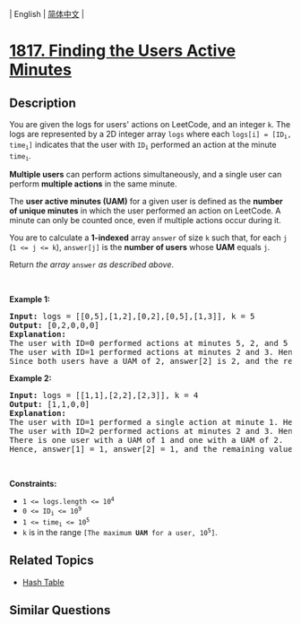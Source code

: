
| English | [简体中文](README.md) |

# [1817. Finding the Users Active Minutes](https://leetcode-cn.com/problems/finding-the-users-active-minutes/)

## Description

<p>You are given the logs for users&#39; actions on LeetCode, and an integer <code>k</code>. The logs are represented by a 2D integer array <code>logs</code> where each <code>logs[i] = [ID<sub>i</sub>, time<sub>i</sub>]</code> indicates that the user with <code>ID<sub>i</sub></code> performed an action at the minute <code>time<sub>i</sub></code>.</p>

<p><strong>Multiple users</strong> can perform actions simultaneously, and a single user can perform <strong>multiple actions</strong> in the same minute.</p>

<p>The <strong>user active minutes (UAM)</strong> for a given user is defined as the <strong>number of unique minutes</strong> in which the user performed an action on LeetCode. A minute can only be counted once, even if multiple actions occur during it.</p>

<p>You are to calculate a <strong>1-indexed</strong> array <code>answer</code> of size <code>k</code> such that, for each <code>j</code> (<code>1 &lt;= j &lt;= k</code>), <code>answer[j]</code> is the <strong>number of users</strong> whose <strong>UAM</strong> equals <code>j</code>.</p>

<p>Return <i>the array </i><code>answer</code><i> as described above</i>.</p>

<p>&nbsp;</p>
<p><strong>Example 1:</strong></p>

<pre>
<strong>Input:</strong> logs = [[0,5],[1,2],[0,2],[0,5],[1,3]], k = 5
<strong>Output:</strong> [0,2,0,0,0]
<strong>Explanation:</strong>
The user with ID=0 performed actions at minutes 5, 2, and 5 again. Hence, they have a UAM of 2 (minute 5 is only counted once).
The user with ID=1 performed actions at minutes 2 and 3. Hence, they have a UAM of 2.
Since both users have a UAM of 2, answer[2] is 2, and the remaining answer[j] values are 0.
</pre>

<p><strong>Example 2:</strong></p>

<pre>
<strong>Input:</strong> logs = [[1,1],[2,2],[2,3]], k = 4
<strong>Output:</strong> [1,1,0,0]
<strong>Explanation:</strong>
The user with ID=1 performed a single action at minute 1. Hence, they have a UAM of 1.
The user with ID=2 performed actions at minutes 2 and 3. Hence, they have a UAM of 2.
There is one user with a UAM of 1 and one with a UAM of 2.
Hence, answer[1] = 1, answer[2] = 1, and the remaining values are 0.
</pre>

<p>&nbsp;</p>
<p><strong>Constraints:</strong></p>

<ul>
	<li><code>1 &lt;= logs.length &lt;= 10<sup>4</sup></code></li>
	<li><code>0 &lt;= ID<sub>i</sub> &lt;= 10<sup>9</sup></code></li>
	<li><code>1 &lt;= time<sub>i</sub> &lt;= 10<sup>5</sup></code></li>
	<li><code>k</code> is in the range <code>[The maximum <strong>UAM</strong> for a user, 10<sup>5</sup>]</code>.</li>
</ul>


## Related Topics

- [Hash Table](https://leetcode-cn.com/tag/hash-table)

## Similar Questions


